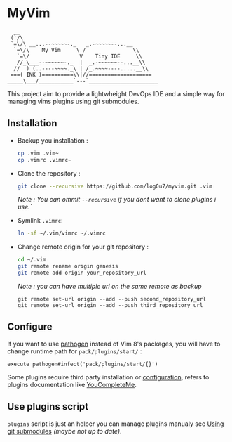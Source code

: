# MyVim
```
  __
 (`/\
 `=\/\ __...--~~~~~-._   _.-~~~~~--...__
  `=\/\    My Vim     \ /               \\
   `=\/                V    Tiny IDE     \\
   //_\___--~~~~~~-._  |  _.-~~~~~~--...__\\
  //  ) (..----~~~~._\ | /_.~~~~----.....__\\
 ===( INK )==========\\|//====================
_____\___/___________`---`______________________
```
This project aim to provide a lightwheight DevOps IDE and a simple way for managing vims plugins using git submodules.

## Installation
- Backup you installation :
    ```bash
    cp .vim .vim~
    cp .vimrc .vimrc~ 
    ```

- Clone the repository :
    ```bash
    git clone --recursive https://github.com/log0u7/myvim.git .vim
    ```
    _Note : You can ommit `--recursive` if you dont want to clone plugins i use.`_

- Symlink `.vimrc`:
    ```bash
    ln -sf ~/.vim/vimrc ~/.vimrc
    ```
- Change remote origin for your git repository :
    ```bash
    cd ~/.vim
    git remote rename origin genesis
    git remote add origin your_repository_url
    ```
    _Note : you can have multiple url on the same remote as backup_
    ```
    git remote set-url origin --add --push second_repository_url
    git remote set-url origin --add --push third_repository_url
    ```

## Configure
If you want to use [pathogen](https://github.com/tpope/vim-pathogen) instead of Vim 8's packages,
you will have to change runtime path for `pack/plugins/start/` : 
```vimscript
execute pathogen#infect('pack/plugins/start/{}')
```

Some plugins require third party installation or [configuration](./vimrc), refers to plugins documentation like [YouCompleteMe](https://github.com/ycm-core/YouCompleteMe#installation).

## Use plugins script
`plugins` script is just an helper you can manage plugins manualy see [Using git submodules](./using-git-submodules.md) _(maybe not up to date)_.
